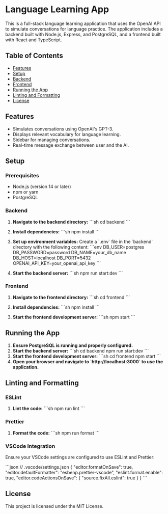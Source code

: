 
# Language Learning App

This is a full-stack language learning application that uses the OpenAI API to simulate conversations for language practice. The application includes a backend built with Node.js, Express, and PostgreSQL, and a frontend built with React and TypeScript.

## Table of Contents

- [Features](#features)
- [Setup](#setup)
- [Backend](#backend)
- [Frontend](#frontend)
- [Running the App](#running-the-app)
- [Linting and Formatting](#linting-and-formatting)
- [License](#license)

## Features

- Simulates conversations using OpenAI's GPT-3.
- Displays relevant vocabulary for language learning.
- Sidebar for managing conversations.
- Real-time message exchange between user and the AI.

## Setup

### Prerequisites

- Node.js (version 14 or later)
- npm or yarn
- PostgreSQL

### Backend

1. **Navigate to the backend directory:**
   \`\`\`sh
   cd backend
   \`\`\`

2. **Install dependencies:**
   \`\`\`sh
   npm install
   \`\`\`

3. **Set up environment variables:**
   Create a \`.env\` file in the \`backend\` directory with the following content:
   \`\`\`env
   DB_USER=postgres
   DB_PASSWORD=password
   DB_NAME=your_db_name
   DB_HOST=localhost
   DB_PORT=5432
   OPENAI_API_KEY=your_openai_api_key
   \`\`\`

4. **Start the backend server:**
   \`\`\`sh
   npm run start:dev
   \`\`\`

### Frontend

1. **Navigate to the frontend directory:**
   \`\`\`sh
   cd frontend
   \`\`\`

2. **Install dependencies:**
   \`\`\`sh
   npm install
   \`\`\`

3. **Start the frontend development server:**
   \`\`\`sh
   npm start
   \`\`\`

## Running the App

1. **Ensure PostgreSQL is running and properly configured.**
2. **Start the backend server:**
   \`\`\`sh
   cd backend
   npm run start:dev
   \`\`\`
3. **Start the frontend development server:**
   \`\`\`sh
   cd frontend
   npm start
   \`\`\`
4. **Open your browser and navigate to \`http://localhost:3000\` to use the application.**

## Linting and Formatting

### ESLint

1. **Lint the code:**
   \`\`\`sh
   npm run lint
   \`\`\`

### Prettier

1. **Format the code:**
   \`\`\`sh
   npm run format
   \`\`\`

### VSCode Integration

Ensure your VSCode settings are configured to use ESLint and Prettier:

\`\`\`json
// .vscode/settings.json
{
  "editor.formatOnSave": true,
  "editor.defaultFormatter": "esbenp.prettier-vscode",
  "eslint.format.enable": true,
  "editor.codeActionsOnSave": {
    "source.fixAll.eslint": true
  }
}
\`\`\`

## License

This project is licensed under the MIT License.
